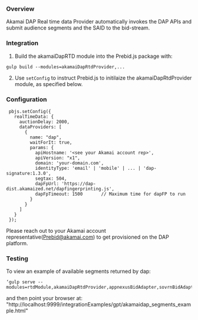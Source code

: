 ### Overview

 Akamai DAP Real time data Provider automatically invokes the DAP APIs and submit audience segments and the SAID to the bid-stream.

### Integration

 1) Build the akamaiDapRTD module into the Prebid.js package with:

 ```
 gulp build --modules=akamaiDapRtdProvider,...
 ```

 2) Use `setConfig` to instruct Prebid.js to initilaize the akamaiDapRtdProvider module, as specified below.

### Configuration

```
 pbjs.setConfig({
   realTimeData: {
     auctionDelay: 2000,
     dataProviders: [
       {
         name: "dap",
         waitForIt: true,
         params: {
           apiHostname: '<see your Akamai account rep>',
           apiVersion: "x1",
           domain: 'your-domain.com',
           identityType: 'email' | 'mobile' | ... | 'dap-signature:1.3.0',
           segtax: 504,
           dapFpUrl: 'https://dap-dist.akamaized.net/dapfingerprinting.js',
           dapFpTimeout: 1500       // Maximum time for dapFP to run
         }
       }
     ]
   }
 });
 ```

Please reach out to your Akamai account representative(Prebid@akamai.com) to get provisioned on the DAP platform.


### Testing
To view an example of available segments returned by dap:
```
‘gulp serve --modules=rtdModule,akamaiDapRtdProvider,appnexusBidAdapter,sovrnBidAdapter’
```
and then point your browser at:
"http://localhost:9999/integrationExamples/gpt/akamaidap_segments_example.html"
